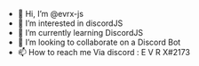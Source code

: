 - 👋 Hi, I’m @evrx-js
- 👀 I’m interested in discordJS
- 🌱 I’m currently learning DiscordJS
- 💞️ I’m looking to collaborate on a Discord Bot
- 📫 How to reach me Via discord : E V R X#2173

<!---
evrx-js/evrx-js is a ✨ special ✨ repository because its `README.md` (this file) appears on your GitHub profile.
You can click the Preview link to take a look at your changes.
--->
